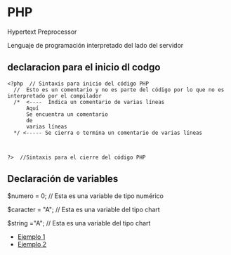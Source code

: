# PHP

Hypertext Preprocessor

Lenguaje de programación interpretado  del lado del servidor

## declaracion para el inicio dl codgo
    <?php  // Sintaxis para inicio del código PHP
      //  Esto es un comentario y no es parte del código por lo que no es interpretado por el compilador
      /*  <----  Índica un comentario de varias líneas 
          Aquí
          Se encuentra un comentario
          de
          varias líneas
      */ <----- Se cierra o termina un comentario de varias líneas

     

    ?>  //Sintaxis para el cierre del código PHP



## Declaración de variables

   $numero = 0; // Esta es una variable de tipo numérico

   $caracter = "A"; // Esta es una variable del tipo chart

   $string ="A";   // Esta es una variable del tipo chart

- [Ejemplo 1](Ejemplo-1.md "Ejercicio 1")  
- [Ejemplo 2](Ejemplo-2.md "Ejercicio 2")  

   
